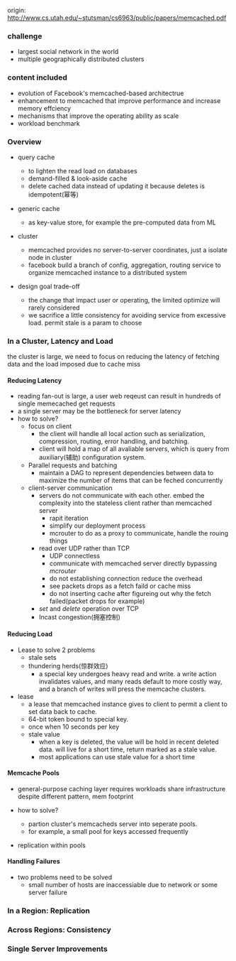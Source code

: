 origin: http://www.cs.utah.edu/~stutsman/cs6963/public/papers/memcached.pdf



### challenge
- largest social network in the world
- multiple geographically distributed clusters

### content included
- evolution of Facebook's memcached-based architectrue
- enhancement to memcached that improve performance and increase memory effciency
- mechanisms that improve the operating ability as scale
- workload benchmark 

### Overview
- query cache
  - to lighten the read load on databases
  - demand-filled & look-aside cache
  - delete cached data instead of updating it because deletes is idempotent(幂等)
- generic cache
  - as key-value store, for example the pre-computed data from ML

- cluster
  - memcached provides no server-to-server coordinates, just a isolate node in cluster
  - facebook build a branch of config, aggregation, routing service to organize memcached instance to a distributed system

- design goal trade-off
  - the change that impact user or operating, the limited optimize will rarely considered
  - we sacrifice a little consistency for avoiding service from excessive load. permit stale is a param to choose


### In a Cluster, Latency and Load

the cluster is large, we need to focus on reducing the latency of fetching data and the load imposed due to cache miss

#### Reducing Latency
- reading fan-out is large, a user web reqeust can result in hundreds of single memecached get requests
- a single server may be the bottleneck for server latency
- how to solve?
  - focus on client
    -  the client will handle all local action such as serialization, compression, routing, error handling, and batching. 
    - client will hold a map of all avaliable servers, which is query from auxiliary(辅助) conﬁguration system.
  - Parallel requests and batching
    - maintain a DAG to represent dependencies between data to maximize the number of items that can be feched concurrently
  - client-server communication
    - servers do not communicate with each other. embed the complexity into the stateless client rather than memcached server
      - rapit iteration
      - simplify our deployment process
      - mcrouter to do as a proxy to communicate, handle the rouing things
    - read over UDP rather than TCP
      - UDP connectless
      - communicate with memcached server directly bypassing *mcrouter*
      - do not establishing connection reduce the overhead
      - see packets drops as a fetch faild or cache miss
      - do not inserting cache after figureing out why the fetch failed(packet drops for example)
    - *set* and *delete* operation over TCP
    - Incast congestion(拥塞控制)

#### Reducing Load
- Lease to solve 2 problems
  - stale sets
  - thundering herds(惊群效应)
    - a special key undergoes heavy read and write. a write action invalidates values, and many reads default to more costly way, and a branch of writes will press the memcache clusters.
- lease
  - a lease that memcached instance gives to client to permit a client to set data back to cache.
  - 64-bit token bound to special key.
  - once when 10 seconds per key
  - stale value
    - when a key is deleted, the value will be hold in recent deleted data. will live for a short time, return marked as a stale value.
    - most applications can use stale value for a short time

#### Memcache Pools
- general-purpose caching layer requires workloads share infrastructure despite different pattern, mem footprint
- how to solve?
  - partion cluster's memcacheds server into seperate pools.
  - for example, a small pool for keys accessed frequently

- replication within pools

#### Handling Failures
- two problems need to be solved
  - small number of hosts are inaccessiable due to network or some server failure


### In a Region: Replication
### Across Regions: Consistency
### Single Server Improvements




